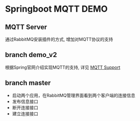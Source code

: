 # Springboot MQTT DEMO

## MQTT Server

通过RabbitMQ安装插件的方式, 增加对MQTT协议的支持

## branch demo_v2 

根据Spring官网介绍实现MQTT的支持, 详见 [MQTT Support](https://docs.spring.io/spring-integration/docs/5.4.13/reference/html/mqtt.html#mqtt)

## branch master

- 启动两个应用，在RabbitMQ管理界面看到两个客户端的连接信息
- 发布信息接口
- 断开连接接口
- 建立连接接口

